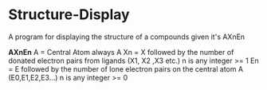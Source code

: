 # Structure-Display
A program for displaying the structure of a compounds given it's AXnEn


**AXnEn** 
A = Central Atom always A
Xn = X followed by the number of donated electron pairs from ligands (X1, X2 ,X3 etc.)
        n is any integer >= 1 
En = E followed by the number of lone electron pairs on the central atom A (E0,E1,E2,E3...)
        n is any integer >= 0